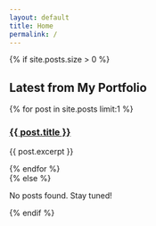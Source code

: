 ```yaml
---
layout: default
title: Home
permalink: /
---
```


{% if site.posts.size > 0 %}
  <section class="home-posts">
    <h2>Latest from My Portfolio</h2>
    {% for post in site.posts limit:1 %}
      <article>
        <h3><a href="{{ post.url }}">{{ post.title }}</a></h3>
        <p>{{ post.excerpt }}</p>
      </article>
    {% endfor %}
  </section>
{% else %}
  <p>No posts found. Stay tuned!</p>
{% endif %}
